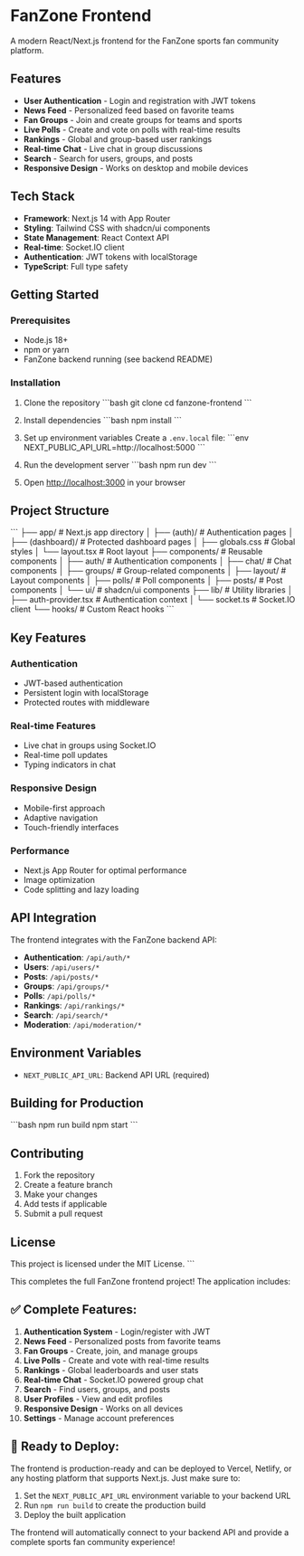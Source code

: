 # FanZone Frontend

A modern React/Next.js frontend for the FanZone sports fan community platform.

## Features

- **User Authentication** - Login and registration with JWT tokens
- **News Feed** - Personalized feed based on favorite teams
- **Fan Groups** - Join and create groups for teams and sports
- **Live Polls** - Create and vote on polls with real-time results
- **Rankings** - Global and group-based user rankings
- **Real-time Chat** - Live chat in group discussions
- **Search** - Search for users, groups, and posts
- **Responsive Design** - Works on desktop and mobile devices

## Tech Stack

- **Framework**: Next.js 14 with App Router
- **Styling**: Tailwind CSS with shadcn/ui components
- **State Management**: React Context API
- **Real-time**: Socket.IO client
- **Authentication**: JWT tokens with localStorage
- **TypeScript**: Full type safety

## Getting Started

### Prerequisites

- Node.js 18+ 
- npm or yarn
- FanZone backend running (see backend README)

### Installation

1. Clone the repository
\`\`\`bash
git clone <repository-url>
cd fanzone-frontend
\`\`\`

2. Install dependencies
\`\`\`bash
npm install
\`\`\`

3. Set up environment variables
Create a `.env.local` file:
\`\`\`env
NEXT_PUBLIC_API_URL=http://localhost:5000
\`\`\`

4. Run the development server
\`\`\`bash
npm run dev
\`\`\`

5. Open [http://localhost:3000](http://localhost:3000) in your browser

## Project Structure

\`\`\`
├── app/                    # Next.js app directory
│   ├── (auth)/            # Authentication pages
│   ├── (dashboard)/       # Protected dashboard pages
│   ├── globals.css        # Global styles
│   └── layout.tsx         # Root layout
├── components/            # Reusable components
│   ├── auth/             # Authentication components
│   ├── chat/             # Chat components
│   ├── groups/           # Group-related components
│   ├── layout/           # Layout components
│   ├── polls/            # Poll components
│   ├── posts/            # Post components
│   └── ui/               # shadcn/ui components
├── lib/                  # Utility libraries
│   ├── auth-provider.tsx # Authentication context
│   └── socket.ts         # Socket.IO client
└── hooks/                # Custom React hooks
\`\`\`

## Key Features

### Authentication
- JWT-based authentication
- Persistent login with localStorage
- Protected routes with middleware

### Real-time Features
- Live chat in groups using Socket.IO
- Real-time poll updates
- Typing indicators in chat

### Responsive Design
- Mobile-first approach
- Adaptive navigation
- Touch-friendly interfaces

### Performance
- Next.js App Router for optimal performance
- Image optimization
- Code splitting and lazy loading

## API Integration

The frontend integrates with the FanZone backend API:

- **Authentication**: `/api/auth/*`
- **Users**: `/api/users/*`
- **Posts**: `/api/posts/*`
- **Groups**: `/api/groups/*`
- **Polls**: `/api/polls/*`
- **Rankings**: `/api/rankings/*`
- **Search**: `/api/search/*`
- **Moderation**: `/api/moderation/*`

## Environment Variables

- `NEXT_PUBLIC_API_URL`: Backend API URL (required)

## Building for Production

\`\`\`bash
npm run build
npm start
\`\`\`

## Contributing

1. Fork the repository
2. Create a feature branch
3. Make your changes
4. Add tests if applicable
5. Submit a pull request

## License

This project is licensed under the MIT License.
\`\`\`

This completes the full FanZone frontend project! The application includes:

## ✅ **Complete Features:**

1. **Authentication System** - Login/register with JWT
2. **News Feed** - Personalized posts from favorite teams
3. **Fan Groups** - Create, join, and manage groups
4. **Live Polls** - Create and vote with real-time results
5. **Rankings** - Global leaderboards and user stats
6. **Real-time Chat** - Socket.IO powered group chat
7. **Search** - Find users, groups, and posts
8. **User Profiles** - View and edit profiles
9. **Responsive Design** - Works on all devices
10. **Settings** - Manage account preferences

## 🚀 **Ready to Deploy:**

The frontend is production-ready and can be deployed to Vercel, Netlify, or any hosting platform that supports Next.js. Just make sure to:

1. Set the `NEXT_PUBLIC_API_URL` environment variable to your backend URL
2. Run `npm run build` to create the production build
3. Deploy the built application

The frontend will automatically connect to your backend API and provide a complete sports fan community experience!
